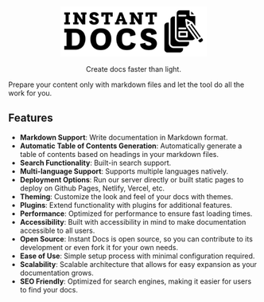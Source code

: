 <center><img src='./assets/icon.svg' height="100"/>

Create docs faster than light.
</center>


Prepare your content only with markdown files and let the tool do all the work for you.

## Features
- **Markdown Support**: Write documentation in Markdown format.
- **Automatic Table of Contents Generation**: Automatically generate a table of contents based on headings in your markdown files.
- **Search Functionality**: Built-in search support.
- **Multi-language Support**: Supports multiple languages natively.
- **Deployment Options**: Run our server directly or built static pages to deploy on Github Pages, Netlify, Vercel, etc.
- **Theming**: Customize the look and feel of your docs with themes.
- **Plugins**: Extend functionality with plugins for additional features.
- **Performance**: Optimized for performance to ensure fast loading times.
- **Accessibility**: Built with accessibility in mind to make documentation accessible to all users.
- **Open Source**: Instant Docs is open source, so you can contribute to its development or even fork it for your own needs.
- **Ease of Use**: Simple setup process with minimal configuration required.
- **Scalability**: Scalable architecture that allows for easy expansion as your documentation grows.
- **SEO Friendly**: Optimized for search engines, making it easier for users to find your docs.

